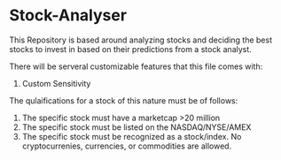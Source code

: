 # Stock-Analyser

This Repository is based around analyzing stocks and deciding the best stocks to invest in based on their predictions from a stock analyst.

There will be serveral customizable features that this file comes with:
1. Custom Sensitivity

The qulaifications for a stock of this nature must be of follows:

1. The specific stock must have a marketcap >20 million
2. The specific stock must be listed on the NASDAQ/NYSE/AMEX
3. The specific stock must be recognized as a stock/index. No cryptocurrenies, currencies, or commodities are allowed.


